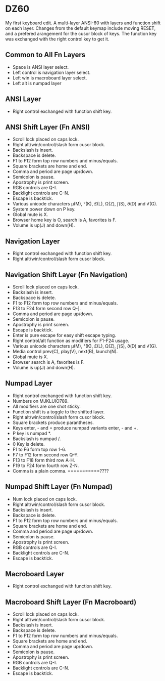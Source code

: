 # DZ60

My first keyboard edit. A multi-layer ANSI-60 with layers and function shift on each layer.
Changes from the default keymap include moving RESET, and a prefered arangement for the cusor
block of keys. The function key was exchanged with the right control key to get it.

## Common to All Fn Layers
* Space is ANSI layer select.
* Left control is navigation layer select.
* Left win is macroboard layer select.
* Left alt is numpad layer

## ANSI Layer
* Right control exchanged with function shift key.

## ANSI Shift Layer (Fn ANSI)
* Scroll lock placed on caps lock.
* Right alt/win/control/slash form cusor block.
* Backslash is insert.
* Backspace is delete.
* F1 to F12 form top row numbers and minus/equals.
* Square brackets are home and end.
* Comma and period are page up/down.
* Semicolon is pause.
* Apostrophy is print screen.
* RGB controls are Q-I.
* Backlight controls are C-N.
* Escape is backtick.
* Various unicode characters µ(M), °(K), £(L), Ω(Z), ∫(S), ∂(D) and √(G).
* System power down on P key.
* Global mute is X.
* Browser home key is O, search is A, favorites is F.
* Volume is up(J) and down(H).
 
## Navigation Layer
* Right control exchanged with function shift key.
* Right alt/win/control/slash form cusor block.

## Navigation Shift Layer (Fn Navigation)
* Scroll lock placed on caps lock.
* Backslash is insert.
* Backspace is delete.
* F1 to F12 form top row numbers and minus/equals.
* F13 to F24 form second row Q-].
* Comma and period are page up/down.
* Semicolon is pause.
* Apostrophy is print screen.
* Escape is backtick.
* Enter is pure escape for easy shift escape typing.
* Right control/alt function as modifiers for F1-F24 usage.
* Various unicode characters µ(M), °(K), £(L), Ω(Z), ∫(S), ∂(D) and √(G).
* Media control prev(C), play(V), next(B), launch(N).
* Global mute is X.
* Browser search is A, favorites is F.
* Volume is up(J) and down(H).

## Numpad Layer
* Right control exchanged with function shift key.
* Numbers on MJKLUIO789.
* All modifiers are one shot sticky.
* Function shift is a toggle to the shifted layer.
* Right alt/win/control/slash form cusor block.
* Square brackets produce parantheses.
* Keys enter, - and = produce numpad variants enter, - and +.
* P key is numpad *.
* Backslash is numpad /.
* 0 Key is delete.
* F1 to F6 form top row 1-6.
* F7 to F12 form second row Q-Y.
* F13 to F18 form third row A-H.
* F19 to F24 form fourth row Z-N.
* Comma is a plain comma. ===========????

## Numpad Shift Layer (Fn Numpad)
* Num lock placed on caps lock.
* Right alt/win/control/slash form cusor block.
* Backslash is insert.
* Backspace is delete.
* F1 to F12 form top row numbers and minus/equals.
* Square brackets are home and end.
* Comma and period are page up/down.
* Semicolon is pause.
* Apostrophy is print screen.
* RGB controls are Q-I.
* Backlight controls are C-N.
* Escape is backtick.

## Macroboard Layer
* Right control exchanged with function shift key.

## Macroboard Shift Layer (Fn Macroboard)
* Scroll lock placed on caps lock.
* Right alt/win/control/slash form cusor block.
* Backslash is insert.
* Backspace is delete.
* F1 to F12 form top row numbers and minus/equals.
* Square brackets are home and end.
* Comma and period are page up/down.
* Semicolon is pause.
* Apostrophy is print screen.
* RGB controls are Q-I.
* Backlight controls are C-N.
* Escape is backtick.